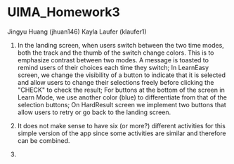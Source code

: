 # UIMA_Homework3

Jingyu Huang (jhuan146)
Kayla Laufer (klaufer1)

1. In the landing screen, when users switch between the two time modes, both the track and the
   thumb of the switch change colors. This is to emphasize contrast between two modes. A message
   is toasted to remind users of their choices each time they switch;
   In LearnEasy screen, we change the visibility of a button to indicate that it is selected and
   allow users to change their selections freely before clicking the "CHECK" to check the result;
   For buttons at the bottom of the screen in Learn Mode, we use another color (blue) to 
   differentiate from that of the selection buttons;
   On HardResult screen we implement two buttons that allow users to retry or go back to the
   landing screen.

2. It does not make sense to have six (or more?) different activities for this simple version of 
   the app since some activities are similar and therefore can be combined. 

3. 